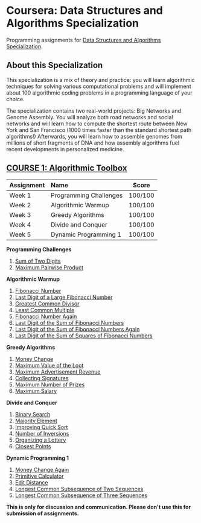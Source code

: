 # Coursera: Data Structures and Algorithms Specialization

Programming assignments for [Data Structures and Algorithms Specialization][specializationlink].

## About this Specialization

This specialization is a mix of theory and practice: you will learn algorithmic techniques for solving various computational problems and will implement about 100 algorithmic coding problems in a programming language of your choice.

The specialization contains two real-world projects: Big Networks and Genome Assembly. You will analyze both road networks and social networks and will learn how to compute the shortest route between New York and San Francisco (1000 times faster than the standard shortest path algorithms!) Afterwards, you will learn how to assemble genomes from millions of short fragments of DNA and how assembly algorithms fuel recent developments in personalized medicine.

## [COURSE 1: Algorithmic Toolbox][courselink]

Assignment | Name | Score
:--- | :--- | ---
Week 1 | Programming Challenges | 100/100
Week 2 | Algorithmic Warmup | 100/100
Week 3 | Greedy Algorithms 	| 100/100
Week 4 | Divide and Conquer | 100/100
Week 5 | Dynamic Programming 1 | 100/100

**Programming Challenges**

1. [Sum of Two Digits](https://github.com/MarufHassan/coursera-data-structures-algorithms/tree/master/algorithmic-toolbox/week1_programming_challenges/1_sum_of_two_digits)
2. [Maximum Pairwise Product](https://github.com/MarufHassan/coursera-data-structures-algorithms/tree/master/algorithmic-toolbox/week1_programming_challenges/2_maximum_pairwise_product)

**Algorithmic Warmup**

1. [Fibonacci Number](https://github.com/MarufHassan/coursera-data-structures-algorithms/tree/master/algorithmic-toolbox/week2_algorithmic_warmup/1_fibonacci_number)
2. [Last Digit of a Large Fibonacci Number](https://github.com/MarufHassan/coursera-data-structures-algorithms/tree/master/algorithmic-toolbox/week2_algorithmic_warmup/2_last_digit_of_fibonacci_number)
3. [Greatest Common Divisor](https://github.com/MarufHassan/coursera-data-structures-algorithms/tree/master/algorithmic-toolbox/week2_algorithmic_warmup/3_greatest_common_divisor)
4. [Least Common Multiple](https://github.com/MarufHassan/coursera-data-structures-algorithms/tree/master/algorithmic-toolbox/week2_algorithmic_warmup/4_least_common_multiple)
5. [Fibonacci Number Again](https://github.com/MarufHassan/coursera-data-structures-algorithms/tree/master/algorithmic-toolbox/week2_algorithmic_warmup/5_fibonacci_number_again)
6. [Last Digit of the Sum of Fibonacci Numbers](https://github.com/MarufHassan/coursera-data-structures-algorithms/tree/master/algorithmic-toolbox/week2_algorithmic_warmup/6_last_digit_of_the_sum_of_fibonacci_numbers)
7. [Last Digit of the Sum of Fibonacci Numbers Again](https://github.com/MarufHassan/coursera-data-structures-algorithms/tree/master/algorithmic-toolbox/week2_algorithmic_warmup/7_last_digit_of_the_sum_of_fibonacci_numbers_again)
8. [Last Digit of the Sum of Squares of Fibonacci Numbers](https://github.com/MarufHassan/coursera-data-structures-algorithms/tree/master/algorithmic-toolbox/week2_algorithmic_warmup/8_last_digit_of_the_sum_of_squares_of_fibonacci_numbers)

**Greedy Algorithms**

1. [Money Change](https://github.com/MarufHassan/coursera-data-structures-algorithms/tree/master/algorithmic-toolbox/week3_greedy_algorithms/1_money_change)
2. [Maximum Value of the Loot](https://github.com/MarufHassan/coursera-data-structures-algorithms/tree/master/algorithmic-toolbox/week3_greedy_algorithms/2_maximum_value_of_the_loot)
3. [Maximum Advertisement Revenue](https://github.com/MarufHassan/coursera-data-structures-algorithms/tree/master/algorithmic-toolbox/week3_greedy_algorithms/3_maximum_advertisement_revenue)
4. [Collecting Signatures](https://github.com/MarufHassan/coursera-data-structures-algorithms/tree/master/algorithmic-toolbox/week3_greedy_algorithms/4_collecting_signatures)
5. [Maximum Number of Prizes](https://github.com/MarufHassan/coursera-data-structures-algorithms/tree/master/algorithmic-toolbox/week3_greedy_algorithms/5_maximum_number_of_prizes)
6. [Maximum Salary](https://github.com/MarufHassan/coursera-data-structures-algorithms/tree/master/algorithmic-toolbox/week3_greedy_algorithms/6_maximum_salary)

**Divide and Conquer**

1. [Binary Search](https://github.com/MarufHassan/coursera-data-structures-algorithms/tree/master/algorithmic-toolbox/week4_divide_and_conquer/1_binary_search)
2. [Majority Element](https://github.com/MarufHassan/coursera-data-structures-algorithms/tree/master/algorithmic-toolbox/week4_divide_and_conquer/2_majority_element)
3. [Improving Quick Sort](https://github.com/MarufHassan/coursera-data-structures-algorithms/tree/master/algorithmic-toolbox/week4_divide_and_conquer/3_improving_quicksort)
4. [Number of Inversions](https://github.com/MarufHassan/coursera-data-structures-algorithms/tree/master/algorithmic-toolbox/week4_divide_and_conquer/4_number_of_inversions)
5. [Organizing a Lottery](https://github.com/MarufHassan/coursera-data-structures-algorithms/tree/master/algorithmic-toolbox/week4_divide_and_conquer/5_organizing_a_lottery)
6. [Closest Points](https://github.com/MarufHassan/coursera-data-structures-algorithms/tree/master/algorithmic-toolbox/week4_divide_and_conquer/6_closest_points)

**Dynamic Programming 1**

1. [Money Change Again](https://github.com/MarufHassan/coursera-data-structures-algorithms/tree/master/algorithmic-toolbox/week5_dynamic_programming1/1_money_change_again)
2. [Primitive Calculator](https://github.com/MarufHassan/coursera-data-structures-algorithms/tree/master/algorithmic-toolbox/week5_dynamic_programming1/2_primitive_calculator)
3. [Edit Distance](https://github.com/MarufHassan/coursera-data-structures-algorithms/tree/master/algorithmic-toolbox/week5_dynamic_programming1/3_edit_distance)
4. [Longest Common Subsequence of Two Sequences](https://github.com/MarufHassan/coursera-data-structures-algorithms/tree/master/algorithmic-toolbox/week5_dynamic_programming1/4_longest_common_subsequence_of_two_sequences)
5. [Longest Common Subsequence of Three Sequences](https://github.com/MarufHassan/coursera-data-structures-algorithms/tree/master/algorithmic-toolbox/week5_dynamic_programming1/5_longest_common_subsequence_of_three_sequences)


**This is only for discussion and communication. Please don't use this for submission of assignments.**

[specializationlink]: https://www.coursera.org/specializations/data-structures-algorithms
[courselink]: https://www.coursera.org/learn/algorithmic-toolbox